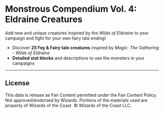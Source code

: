 # Monstrous Compendium Vol. 4: Eldraine Creatures

Add new and unique creatures inspired by the _Wilds of Eldraine_ to your campaign and fight for your own fairy tale ending!

* Discover **25 Fey & Fairy tale creatures** inspired by _Magic: The Gathering - Wilds of Eldraine_
* **Detailed stat blocks** and descriptions to use the monsters in your campaigns

---

## License

This data is release as Fan Content permitted under the Fan Content Policy. Not approved/endorsed by Wizards. Portions of the materials used are property of Wizards of the Coast. © Wizards of the Coast LLC.
